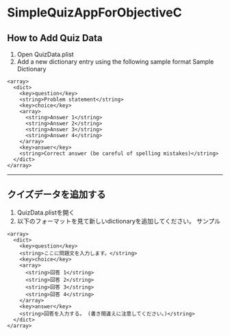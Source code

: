 # SimpleQuizAppForObjectiveC
## How to Add Quiz Data
1. Open QuizData.plist
2. Add a new dictionary entry using the following sample format
   Sample Dictionary
```
<array>
  <dict>
    <key>question</key>
    <string>Problem statement</string>
    <key>choice</key>
    <array>
      <string>Answer 1</string>
      <string>Answer 2</string>
      <string>Answer 3</string>
      <string>Answer 4</string>
    </array>
    <key>answer</key>
    <string>Correct answer (be careful of spelling mistakes)</string>
  </dict>
</array>
```
---
## クイズデータを追加する
1. QuizData.plistを開く
2. 以下のフォーマットを見て新しいdictionaryを追加してください。
   サンプル
```
<array>
  <dict>
    <key>question</key>
    <string>ここに問題文を入力します。</string>
    <key>choice</key>
    <array>
      <string>回答 1</string>
      <string>回答 2</string>
      <string>回答 3</string>
      <string>回答 4</string>
    </array>
    <key>answer</key>
    <string>回答を入力する。 (書き間違えに注意してください。)</string>
  </dict>
</array>
```
